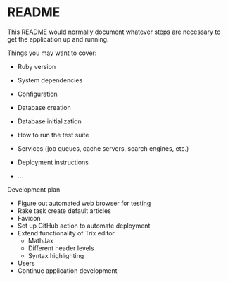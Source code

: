 # README

This README would normally document whatever steps are necessary to get the
application up and running.

Things you may want to cover:

* Ruby version

* System dependencies

* Configuration

* Database creation

* Database initialization

* How to run the test suite

* Services (job queues, cache servers, search engines, etc.)

* Deployment instructions

* ...

Development plan
- Figure out automated web browser for testing
- Rake task create default articles
- Favicon
- Set up GitHub action to automate deployment
- Extend functionality of Trix editor
  - MathJax
  - Different header levels
  - Syntax highlighting
- Users
- Continue application development